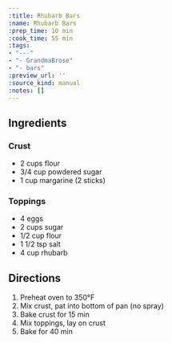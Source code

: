 ```yaml
---
:title: Rhubarb Bars
:name: Rhubarb Bars
:prep_time: 10 min
:cook_time: 55 min
:tags:
- "---"
- "- GrandmaBrose"
- "- bars"
:preview_url: ''
:source_kind: manual
:notes: []
---
```


## Ingredients
### Crust
- 2 cups flour
- 3/4 cup powdered sugar
- 1 cup margarine (2 sticks)

### Toppings
- 4 eggs
- 2 cups sugar
- 1/2 cup flour
- 1 1/2 tsp salt
- 4 cup rhubarb


## Directions
1. Preheat oven to 350°F
2. Mix crust, pat into bottom of pan (no spray)
3. Bake crust for 15 min
4. Mix toppings, lay on crust
5. Bake for 40 min
